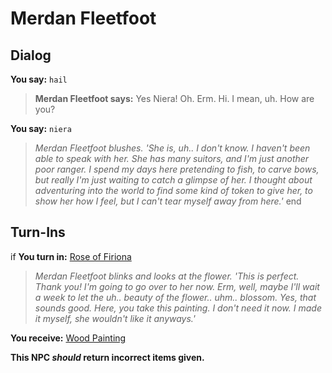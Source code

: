 # Merdan Fleetfoot
## Dialog

**You say:** `hail`



>**Merdan Fleetfoot says:** Yes Niera! Oh. Erm. Hi. I mean, uh. How are you?

**You say:** `niera`



>*Merdan Fleetfoot blushes. 'She is, uh.. I don't know. I haven't been able to speak with her. She has many suitors, and I'm just another poor ranger. I spend my days here pretending to fish, to carve bows, but really I'm just waiting to catch a glimpse of her. I thought about adventuring into the world to find some kind of token to give her, to show her how I feel, but I can't tear myself away from here.'*
end

## Turn-Ins




if **You turn in:** [Rose of Firiona](/item/12774)


>*Merdan Fleetfoot blinks and looks at the flower. 'This is perfect. Thank you! I'm going to go over to her now. Erm, well, maybe I'll wait a week to let the uh.. beauty of the flower.. uhm.. blossom. Yes, that sounds good. Here, you take this painting. I don't need it now. I made it myself, she wouldn't like it anyways.'*


 **You receive:**  [Wood Painting](/item/20475) 

**This NPC *should* return incorrect items given.**
